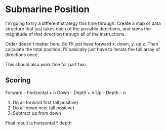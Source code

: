# Submarine Position

I'm going to try a different strategy this time through.
Create a map or data structure that just takes each of the possible
directions, and sums the magnitude of that direction through all of
the instructions.

Order doesn't matter here. So I'll just have forward x, down, y, up z.
Then calculate the total position. I'll basically just have to iterate
the full array of directions once.

This should also work fine for part two.

## Scoring

Forward - horizontal + n
Down - Depth + n
Up - Depth - n

1. Do all forward first (all positive)
2. Do all down next (all positive)
3. Subtract up from down

Final result is horizontal * depth

